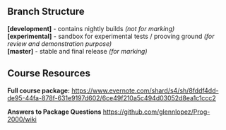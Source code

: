 Branch Structure
---
<b>[development]</b> - contains nightly builds <i>(not for marking) </i>	
<b>[experimental]</b> - sandbox for experimental tests / prooving ground <i>(for review and demonstration purpose)</i>	
<b>[master]</b> - stable and final release <i>(for marking)</i>

Course Resources
---
<b>Full course package:</b>	
https://www.evernote.com/shard/s4/sh/8fddf4dd-de95-44fa-878f-631e9197d602/6ce49f210a5c494d03052d8ea1c1ccc2

<b>Answers to Package Questions</b>	
https://github.com/glennlopez/Prog-2000/wiki
